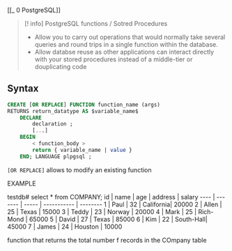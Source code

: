 [[_ 0 PostgreSQL]]

> [! info] PostgreSQL functions / Sotred Procedures
>- Allow you to carry out operations that would normally take several queries and round trips in a single function within the database.
>- Allow databse reuse as other applications can interact directly with your stored procedures instead of a middle-tier or douplicating code


## Syntax
```sql
CREATE [OR REPLACE] FUNCTION function_name (args)
RETURNS return_datatype AS $variable_name$
	DECLARE
		declaration ;
		[...]
	BEGIN
		< function_body >
		return { variable_name | value }
	END; LANGUAGE plpgsql ;
```

`[OR REPLACE]` allows to modify an existing function

EXAMPLE

testdb# select * from COMPANY;
 id | name  | age | address   | salary
---- | -------  | ----- | ----------- | --------
  1 | Paul  |  32 | California|  20000
  2 | Allen |  25 | Texas     |  15000
  3 | Teddy |  23 | Norway    |  20000
  4 | Mark  |  25 | Rich-Mond |  65000
  5 | David |  27 | Texas     |  85000
  6 | Kim   |  22 | South-Hall|  45000
  7 | James |  24 | Houston   |  10000

function that returns the total number f records in the COmpany table
```sql

```



